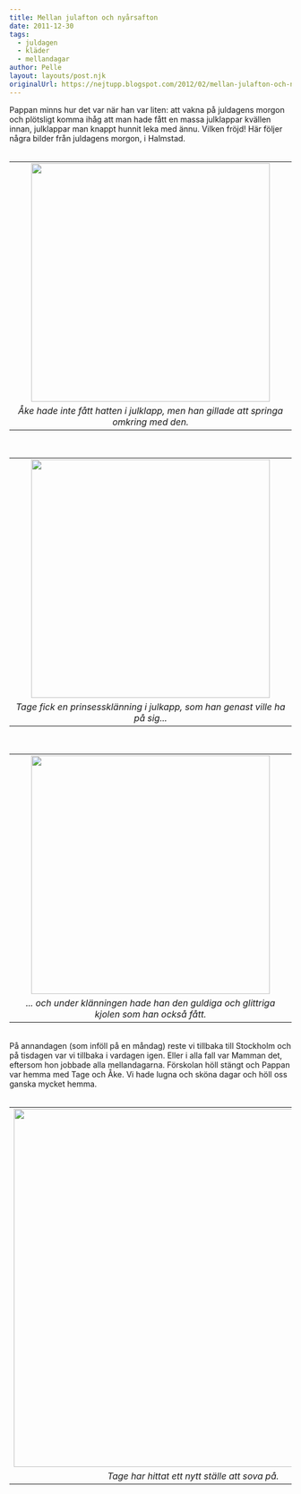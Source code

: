 ```yaml
---
title: Mellan julafton och nyårsafton
date: 2011-12-30
tags: 
  - juldagen
  - kläder
  - mellandagar	
author: Pelle
layout: layouts/post.njk
originalUrl: https://nejtupp.blogspot.com/2012/02/mellan-julafton-och-nyarsafton.html
---
```


<div class="separator" style="clear: both; text-align: left;">Pappan minns hur det var när han var liten: att vakna på juldagens morgon och plötsligt komma ihåg att man hade fått en massa julklappar kvällen innan, julklappar man knappt hunnit leka med ännu. Vilken fröjd! Här följer några bilder från juldagens morgon, i Halmstad.</div><div class="separator" style="clear: both; text-align: left;"><br></div><table align="center" cellpadding="0" cellspacing="0" class="tr-caption-container" style="margin-left: auto; margin-right: auto; text-align: center;"><tbody><tr><td style="text-align: center;"><img src="../../../../img/Juldagen+pa%CC%8A+Ebbehill-_MG_0568.jpg" width="426"></td></tr><tr><td class="tr-caption" style="text-align: center;"><i>Åke hade inte fått hatten i julklapp, men han gillade att springa omkring med den.</i></td></tr></tbody></table><br><table align="center" cellpadding="0" cellspacing="0" class="tr-caption-container" style="margin-left: auto; margin-right: auto; text-align: center;"><tbody><tr><td style="text-align: center;"><img src="../../../../img/Juldagen+pa%CC%8A+Ebbehill-_MG_0583.jpg" width="426"></td></tr><tr><td class="tr-caption" style="text-align: center;"><i>Tage fick en prinsessklänning i julkapp, som han genast ville ha på sig...</i></td></tr></tbody></table><br><table align="center" cellpadding="0" cellspacing="0" class="tr-caption-container" style="margin-left: auto; margin-right: auto; text-align: center;"><tbody><tr><td style="text-align: center;"><img src="../../../../img/Juldagen+pa%CC%8A+Ebbehill-_MG_0579.jpg" width="426"></td></tr><tr><td class="tr-caption" style="text-align: center;"><i>... och under klänningen hade han den guldiga och glittriga kjolen som han också fått.</i></td></tr></tbody></table><br><div class="separator" style="clear: both; text-align: left;">På annandagen (som inföll på en måndag) reste vi tillbaka till Stockholm och på tisdagen var vi tillbaka i vardagen igen. Eller i alla fall var Mamman det, eftersom hon jobbade alla mellandagarna. Förskolan höll stängt och Pappan var hemma med Tage och Åke. Vi hade lugna och sköna dagar och höll oss ganska mycket hemma.</div><br><table align="center" cellpadding="0" cellspacing="0" class="tr-caption-container" style="margin-left: auto; margin-right: auto; text-align: center;"><tbody><tr><td style="text-align: center;"><img src="../../../../img/Mellandagar+hemma-_MG_0663.jpg" width="640"></td></tr><tr><td class="tr-caption" style="text-align: center;"><i>Tage har hittat ett nytt ställe att sova på.</i></td></tr></tbody></table>
<!-- no comments on this post -->
